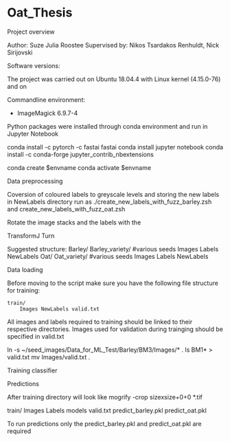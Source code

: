 # Oat_Thesis

Project overview




Author: Suze Julia Roostee
Supervised by: Nikos Tsardakos Renhuldt, Nick Sirijovski

Software versions:

The project was carried out on Ubuntu 18.04.4 with Linux kernel (4.15.0-76) 
and on 

Commandline environment:
- ImageMagick 6.9.7-4

Python packages were installed through conda environment and run in Jupyter Notebook

conda install -c pytorch -c fastai fastai
conda install jupyter notebook
conda install -c conda-forge jupyter_contrib_nbextensions 

conda create $envname 
conda activate $envname

Data preprocessing

Coversion of coloured labels to greyscale levels and storing the new labels in NewLabels directory
run as ./create_new_labels_with_fuzz_barĺey.zsh
and create_new_labels_with_fuzz_oat.zsh

Rotate the image stacks and the labels with the 

TransformJ Turn


Suggested structure:
Barley/
	Barley_variety/ #various seeds
		Images Labels NewLabels
Oat/
	Oat_variety/ #various seeds
		Images Labels NewLabels


Data loading

Before moving to the script make sure you have the following file structure for training:

	train/
		Images NewLabels valid.txt

All images and labels required to training should be linked to their respective directories. 
Images used for validation during trainging should be specified in valid.txt 

ln -s ~/seed_images/Data_for_ML_Test/Barley/BM3/Images/* .
ls BM1* > valid.txt
mv Images/valid.txt .

Training classifier

Predictions

After training directory will look like
mogrify -crop sizexsize+0+0 *.tif


train/
	Images  Labels  models  valid.txt predict_barley.pkl predict_oat.pkl

To run predictions only the predict_barley.pkl and predict_oat.pkl are required
